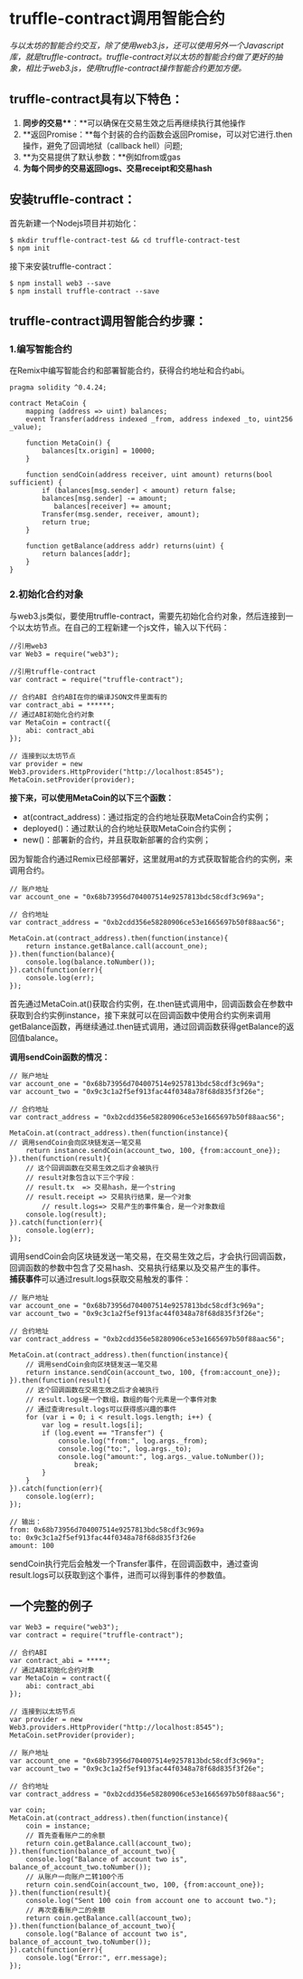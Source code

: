 # truffle-contract调用智能合约

_与以太坊的智能合约交互，除了使用web3.js，还可以使用另外一个Javascript库，就是truffle-contract。truffle-contract对以太坊的智能合约做了更好的抽象，相比于web3.js，使用truffle-contract操作智能合约更加方便。_

## truffle-contract具有以下特色：

 1. **同步的交易\*\***：\*\*可以确保在交易生效之后再继续执行其他操作 
 2. **返回Promise：**每个封装的合约函数会返回Promise，可以对它进行.then操作，避免了回调地狱（callback hell）问题;
 3. **为交易提供了默认参数：**例如from或gas 
 4. **为每个同步的交易返回logs、交易receipt和交易hash**

## 安装truffle-contract：

首先新建一个Nodejs项目并初始化：

```
$ mkdir truffle-contract-test && cd truffle-contract-test
$ npm init
```

接下来安装truffle-contract：

```
$ npm install web3 --save
$ npm install truffle-contract --save
```

## truffle-contract调用智能合约步骤：

### 1.编写智能合约

在Remix中编写智能合约和部署智能合约，获得合约地址和合约abi。

```
pragma solidity ^0.4.24;

contract MetaCoin {
    mapping (address => uint) balances;
    event Transfer(address indexed _from, address indexed _to, uint256 _value);

    function MetaCoin() {
        balances[tx.origin] = 10000;
    }

    function sendCoin(address receiver, uint amount) returns(bool sufficient) {
        if (balances[msg.sender] < amount) return false;
        balances[msg.sender] -= amount;
           balances[receiver] += amount;
        Transfer(msg.sender, receiver, amount);
        return true;
    }

    function getBalance(address addr) returns(uint) {
        return balances[addr];
    }
}
```

### 2.初始化合约对象

与web3.js类似，要使用truffle-contract，需要先初始化合约对象，然后连接到一个以太坊节点。在自己的工程新建一个js文件，输入以下代码：

```
//引用web3
var Web3 = require("web3");

//引用truffle-contract
var contract = require("truffle-contract");

// 合约ABI 合约ABI在你的编译JSON文件里面有的
var contract_abi = ******;
// 通过ABI初始化合约对象
var MetaCoin = contract({
    abi: contract_abi
});

// 连接到以太坊节点
var provider = new Web3.providers.HttpProvider("http://localhost:8545");
MetaCoin.setProvider(provider);
```

**接下来，可以使用MetaCoin的以下三个函数：**

* at\(contract\_address\)：通过指定的合约地址获取MetaCoin合约实例；
* deployed\(\)：通过默认的合约地址获取MetaCoin合约实例；
* new\(\)：部署新的合约，并且获取新部署的合约实例；

因为智能合约通过Remix已经部署好，这里就用at的方式获取智能合约的实例，来调用合约。

```
// 账户地址
var account_one = "0x68b73956d704007514e9257813bdc58cdf3c969a";

// 合约地址
var contract_address = "0xb2cdd356e58280906ce53e1665697b50f88aac56";

MetaCoin.at(contract_address).then(function(instance){
    return instance.getBalance.call(account_one);
}).then(function(balance){
    console.log(balance.toNumber());
}).catch(function(err){
    console.log(err);
});
```

首先通过MetaCoin.at\(\)获取合约实例，在.then链式调用中，回调函数会在参数中获取到合约实例instance，接下来就可以在回调函数中使用合约实例来调用getBalance函数，再继续通过.then链式调用，通过回调函数获得getBalance的返回值balance。

**调用sendCoin函数的情况：**

```
// 账户地址
var account_one = "0x68b73956d704007514e9257813bdc58cdf3c969a";
var account_two = "0x9c3c1a2f5ef913fac44f0348a78f68d835f3f26e";

// 合约地址
var contract_address = "0xb2cdd356e58280906ce53e1665697b50f88aac56";

MetaCoin.at(contract_address).then(function(instance){
// 调用sendCoin会向区块链发送一笔交易
    return instance.sendCoin(account_two, 100, {from:account_one});
}).then(function(result){
    // 这个回调函数在交易生效之后才会被执行
    // result对象包含以下三个字段：
    // result.tx  => 交易hash，是一个string
    // result.receipt => 交易执行结果，是一个对象
        // result.logs=> 交易产生的事件集合，是一个对象数组
    console.log(result);
}).catch(function(err){
    console.log(err);
});
```

调用sendCoin会向区块链发送一笔交易，在交易生效之后，才会执行回调函数，回调函数的参数中包含了交易hash、交易执行结果以及交易产生的事件。  
**捕获事件**可以通过result.logs获取交易触发的事件：

```
// 账户地址
var account_one = "0x68b73956d704007514e9257813bdc58cdf3c969a";
var account_two = "0x9c3c1a2f5ef913fac44f0348a78f68d835f3f26e";

// 合约地址
var contract_address = "0xb2cdd356e58280906ce53e1665697b50f88aac56";

MetaCoin.at(contract_address).then(function(instance){
    // 调用sendCoin会向区块链发送一笔交易
    return instance.sendCoin(account_two, 100, {from:account_one});
}).then(function(result){
    // 这个回调函数在交易生效之后才会被执行
    // result.logs是一个数组，数组的每个元素是一个事件对象
    // 通过查询result.logs可以获得感兴趣的事件
    for (var i = 0; i < result.logs.length; i++) {
        var log = result.logs[i];
        if (log.event == "Transfer") {
            console.log("from:", log.args._from);
            console.log("to:", log.args._to);
            console.log("amount:", log.args._value.toNumber());
                break;
        }
    }
}).catch(function(err){
    console.log(err);
});

// 输出：
from: 0x68b73956d704007514e9257813bdc58cdf3c969a
to: 0x9c3c1a2f5ef913fac44f0348a78f68d835f3f26e
amount: 100
```

sendCoin执行完后会触发一个Transfer事件，在回调函数中，通过查询result.logs可以获取到这个事件，进而可以得到事件的参数值。

## 一个完整的例子

```
var Web3 = require("web3");
var contract = require("truffle-contract");

// 合约ABI
var contract_abi = *****;
// 通过ABI初始化合约对象
var MetaCoin = contract({
    abi: contract_abi
});

// 连接到以太坊节点
var provider = new Web3.providers.HttpProvider("http://localhost:8545");
MetaCoin.setProvider(provider);

// 账户地址
var account_one = "0x68b73956d704007514e9257813bdc58cdf3c969a";
var account_two = "0x9c3c1a2f5ef913fac44f0348a78f68d835f3f26e";

// 合约地址
var contract_address = "0xb2cdd356e58280906ce53e1665697b50f88aac56";

var coin;
MetaCoin.at(contract_address).then(function(instance){
    coin = instance;
    // 首先查看账户二的余额
    return coin.getBalance.call(account_two);
}).then(function(balance_of_account_two){
    console.log("Balance of account two is", balance_of_account_two.toNumber());
    // 从账户一向账户二转100个币
    return coin.sendCoin(account_two, 100, {from:account_one});
}).then(function(result){
    console.log("Sent 100 coin from account one to account two.");
    // 再次查看账户二的余额
    return coin.getBalance.call(account_two);
}).then(function(balance_of_account_two){
    console.log("Balance of account two is", balance_of_account_two.toNumber());
}).catch(function(err){
    console.log("Error:", err.message);
});
```



